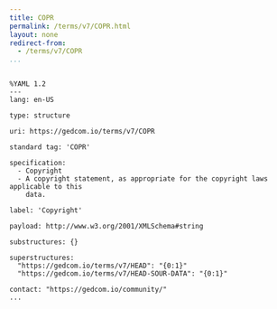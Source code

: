 ```yaml
---
title: COPR
permalink: /terms/v7/COPR.html
layout: none
redirect-from:
  - /terms/v7/COPR
...
```


```

%YAML 1.2
---
lang: en-US

type: structure

uri: https://gedcom.io/terms/v7/COPR

standard tag: 'COPR'

specification:
  - Copyright
  - A copyright statement, as appropriate for the copyright laws applicable to this
    data.

label: 'Copyright'

payload: http://www.w3.org/2001/XMLSchema#string

substructures: {}

superstructures:
  "https://gedcom.io/terms/v7/HEAD": "{0:1}"
  "https://gedcom.io/terms/v7/HEAD-SOUR-DATA": "{0:1}"

contact: "https://gedcom.io/community/"
...

```
